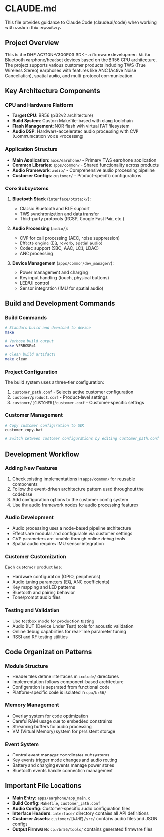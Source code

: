 # CLAUDE.md

This file provides guidance to Claude Code (claude.ai/code) when working with code in this repository.

## Project Overview

This is the DHF AC710N-V300P03 SDK - a firmware development kit for Bluetooth earphone/headset devices based on the BR56 CPU architecture. The project supports various customer products including TWS (True Wireless Stereo) earphones with features like ANC (Active Noise Cancellation), spatial audio, and multi-protocol communication.

## Key Architecture Components

### CPU and Hardware Platform
- **Target CPU**: BR56 (pi32v2 architecture)
- **Build System**: Custom Makefile-based with clang toolchain
- **Flash Management**: NOR flash with virtual FAT filesystem
- **Audio DSP**: Hardware-accelerated audio processing with CVP (Communication Voice Processing)

### Application Structure
- **Main Application**: `apps/earphone/` - Primary TWS earphone application
- **Common Libraries**: `apps/common/` - Shared functionality across products
- **Audio Framework**: `audio/` - Comprehensive audio processing pipeline
- **Customer Configs**: `customer/` - Product-specific configurations

### Core Subsystems
1. **Bluetooth Stack** (`interface/btstack/`):
   - Classic Bluetooth and BLE support
   - TWS synchronization and data transfer
   - Third-party protocols (RCSP, Google Fast Pair, etc.)

2. **Audio Processing** (`audio/`):
   - CVP for call processing (AEC, noise suppression)
   - Effects engine (EQ, reverb, spatial audio)
   - Codec support (SBC, AAC, LC3, LDAC)
   - ANC processing

3. **Device Management** (`apps/common/dev_manager/`):
   - Power management and charging
   - Key input handling (touch, physical buttons)
   - LED/UI control
   - Sensor integration (IMU for spatial audio)

## Build and Development Commands

### Build Commands
```bash
# Standard build and download to device
make

# Verbose build output
make VERBOSE=1

# Clean build artifacts
make clean
```

### Project Configuration
The build system uses a three-tier configuration:
1. `customer_path.conf` - Selects active customer configuration
2. `customer/product.conf` - Product-level settings
3. `customer/[CUSTOMER]/customer.conf` - Customer-specific settings

### Customer Management
```bash
# Copy customer configuration to SDK
customer_copy.bat

# Switch between customer configurations by editing customer_path.conf
```

## Development Workflow

### Adding New Features
1. Check existing implementations in `apps/common/` for reusable components
2. Follow the event-driven architecture pattern used throughout the codebase
3. Add configuration options to the customer config system
4. Use the audio framework nodes for audio processing features

### Audio Development
- Audio processing uses a node-based pipeline architecture
- Effects are modular and configurable via customer settings
- CVP parameters are tunable through online debug tools
- Spatial audio requires IMU sensor integration

### Customer Customization
Each customer product has:
- Hardware configuration (GPIO, peripherals)
- Audio tuning parameters (EQ, ANC coefficients)
- Key mapping and LED patterns
- Bluetooth and pairing behavior
- Tone/prompt audio files

### Testing and Validation
- Use testbox mode for production testing
- Audio DUT (Device Under Test) tools for acoustic validation
- Online debug capabilities for real-time parameter tuning
- RSSI and RF testing utilities

## Code Organization Patterns

### Module Structure
- Header files define interfaces in `include/` directories
- Implementation follows component-based architecture
- Configuration is separated from functional code
- Platform-specific code is isolated in `cpu/br56/`

### Memory Management
- Overlay system for code optimization
- Careful RAM usage due to embedded constraints
- Streaming buffers for audio processing
- VM (Virtual Memory) system for persistent storage

### Event System
- Central event manager coordinates subsystems
- Key events trigger mode changes and audio routing
- Battery and charging events manage power states
- Bluetooth events handle connection management

## Important File Locations

- **Main Entry**: `apps/earphone/app_main.c`
- **Build Config**: `Makefile`, `customer_path.conf`
- **Audio Config**: Customer-specific audio configuration files
- **Interface Headers**: `interface/` directory contains all API definitions
- **Customer Assets**: `customer/[NAME]/src/` contains audio files and JSON configs
- **Output Firmware**: `cpu/br56/tools/` contains generated firmware files
